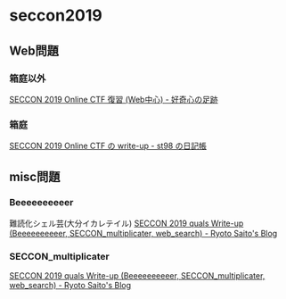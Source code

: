 # seccon2019

## Web問題

### 箱庭以外
[SECCON 2019 Online CTF 復習 (Web中心) - 好奇心の足跡](https://kusuwada.hatenablog.com/entry/2019/11/01/082737#Web-HakoniwaPay-%E7%9D%80%E6%89%8B%E3%81%9B%E3%81%9A)

### 箱庭
[SECCON 2019 Online CTF の write-up - st98 の日記帳](https://st98.github.io/diary/posts/2019-10-20-seccon-online-ctf.html#hakoniwapay-web-461)

## misc問題
### Beeeeeeeeeer
難読化シェル芸(大分イカレテイル)
[SECCON 2019 quals Write-up (Beeeeeeeeeer, SECCON\_multiplicater, web\_search) - Ryoto Saito's Blog](https://www.ryotosaito.com/blog/?p=331)

### SECCON_multiplicater

[SECCON 2019 quals Write-up (Beeeeeeeeeer, SECCON\_multiplicater, web\_search) - Ryoto Saito's Blog](https://www.ryotosaito.com/blog/?p=331)

